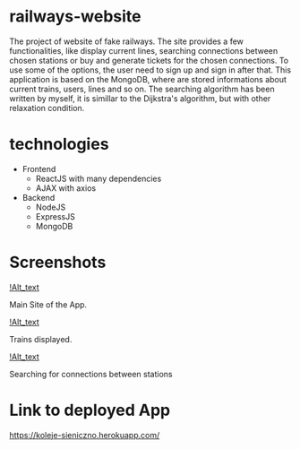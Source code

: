 # railways-website
The project of website of fake railways. The site provides a few functionalities, like display current lines, searching connections between chosen stations or buy and generate tickets for the chosen connections. To use some of the options, the user need to sign up and sign in after that. This application is based on the MongoDB, where are stored informations about current trains, users, lines and so on. The searching algorithm has been written by myself, it is simillar to the Dijkstra's algorithm, but with other relaxation condition.

# technologies
  - Frontend
    - ReactJS with many dependencies
    - AJAX with axios
  - Backend
    - NodeJS
    - ExpressJS
    - MongoDB
    
# Screenshots
[!Alt_text](/screenshots/main.jpg)

Main Site of the App.

[!Alt_text](/screenshots/displayLines.jpg)

Trains displayed.

[!Alt_text](/screenshots/search.jpg)

Searching for connections between stations

# Link to deployed App
https://koleje-sieniczno.herokuapp.com/
